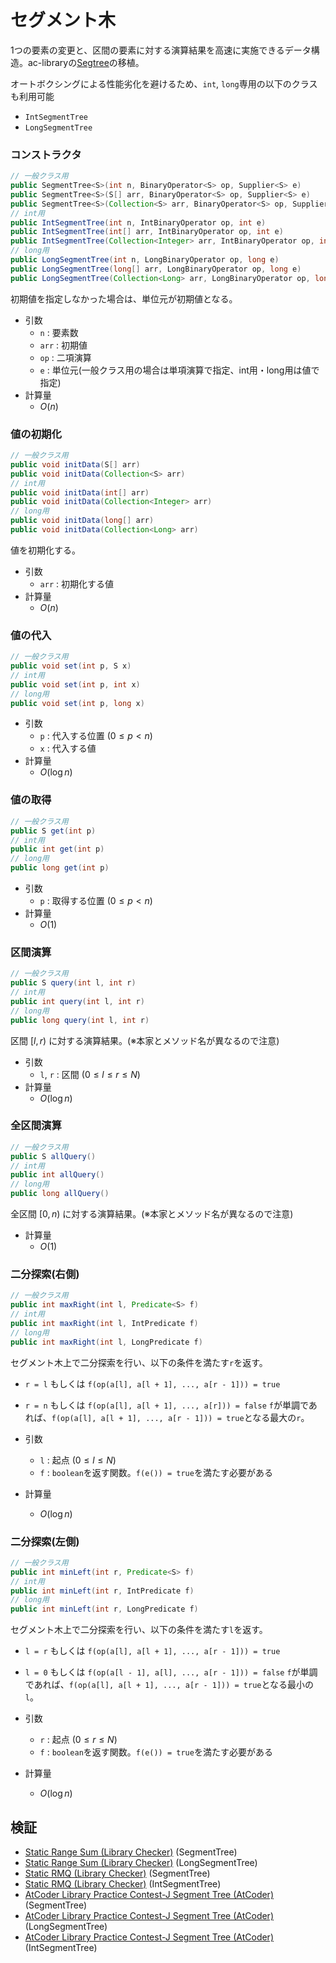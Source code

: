 # セグメント木
1つの要素の変更と、区間の要素に対する演算結果を高速に実施できるデータ構造。ac-libraryの[Segtree](https://github.com/atcoder/ac-library/blob/master/document_ja/segtree.md)の移植。

オートボクシングによる性能劣化を避けるため、`int`, `long`専用の以下のクラスも利用可能
- `IntSegmentTree`
- `LongSegmentTree`

### コンストラクタ
```java
// 一般クラス用
public SegmentTree<S>(int n, BinaryOperator<S> op, Supplier<S> e)
public SegmentTree<S>(S[] arr, BinaryOperator<S> op, Supplier<S> e)
public SegmentTree<S>(Collection<S> arr, BinaryOperator<S> op, Supplier<S> e)
// int用
public IntSegmentTree(int n, IntBinaryOperator op, int e)
public IntSegmentTree(int[] arr, IntBinaryOperator op, int e)
public IntSegmentTree(Collection<Integer> arr, IntBinaryOperator op, int e)
// long用
public LongSegmentTree(int n, LongBinaryOperator op, long e)
public LongSegmentTree(long[] arr, LongBinaryOperator op, long e)
public LongSegmentTree(Collection<Long> arr, LongBinaryOperator op, long e)
```
初期値を指定しなかった場合は、単位元が初期値となる。
- 引数
  - `n` : 要素数
  - `arr` : 初期値
  - `op` : 二項演算
  - `e` : 単位元(一般クラス用の場合は単項演算で指定、int用・long用は値で指定)
- 計算量
  - $O(n)$

### 値の初期化
```java
// 一般クラス用
public void initData(S[] arr)
public void initData(Collection<S> arr)
// int用
public void initData(int[] arr)
public void initData(Collection<Integer> arr)
// long用
public void initData(long[] arr)
public void initData(Collection<Long> arr)
```
値を初期化する。
- 引数
  - `arr` : 初期化する値
- 計算量
  - $O(n)$

### 値の代入
```java
// 一般クラス用
public void set(int p, S x)
// int用
public void set(int p, int x)
// long用
public void set(int p, long x)
```
- 引数
  - `p` : 代入する位置 $(0 \le p \lt n)$
  - `x` : 代入する値
- 計算量
  - $O(\log{n})$

### 値の取得
```java
// 一般クラス用
public S get(int p)
// int用
public int get(int p)
// long用
public long get(int p)
```
- 引数
  - `p` : 取得する位置 $(0 \le p \lt n)$
- 計算量
  - $O(1)$

### 区間演算
```java
// 一般クラス用
public S query(int l, int r)
// int用
public int query(int l, int r)
// long用
public long query(int l, int r)
```
区間 $[l,r)$ に対する演算結果。(※本家とメソッド名が異なるので注意)
- 引数
  - `l`, `r` : 区間 $(0 \le l \le r \le N)$
- 計算量
  - $O(\log{n})$

### 全区間演算
```java
// 一般クラス用
public S allQuery()
// int用
public int allQuery()
// long用
public long allQuery()
```
全区間 $[0,n)$ に対する演算結果。(※本家とメソッド名が異なるので注意)
- 計算量
  - $O(1)$

### 二分探索(右側)
```java
// 一般クラス用
public int maxRight(int l, Predicate<S> f)
// int用
public int maxRight(int l, IntPredicate f)
// long用
public int maxRight(int l, LongPredicate f)
```
セグメント木上で二分探索を行い、以下の条件を満たす`r`を返す。
- `r = l` もしくは `f(op(a[l], a[l + 1], ..., a[r - 1])) = true`
- `r = n` もしくは `f(op(a[l], a[l + 1], ..., a[r])) = false`
`f`が単調であれば、`f(op(a[l], a[l + 1], ..., a[r - 1])) = true`となる最大の`r`。

- 引数
  - `l` : 起点 $(0 \le l \le N)$
  - `f` : `boolean`を返す関数。`f(e()) = true`を満たす必要がある
- 計算量
  - $O(\log{n})$

### 二分探索(左側)
```java
// 一般クラス用
public int minLeft(int r, Predicate<S> f)
// int用
public int minLeft(int r, IntPredicate f)
// long用
public int minLeft(int r, LongPredicate f)
```
セグメント木上で二分探索を行い、以下の条件を満たす`l`を返す。
- `l = r` もしくは `f(op(a[l], a[l + 1], ..., a[r - 1])) = true`
- `l = 0` もしくは `f(op(a[l - 1], a[l], ..., a[r - 1])) = false`
`f`が単調であれば、`f(op(a[l], a[l + 1], ..., a[r - 1])) = true`となる最小の`l`。

- 引数
  - `r` : 起点 $(0 \le r \le N)$
  - `f` : `boolean`を返す関数。`f(e()) = true`を満たす必要がある
- 計算量
  - $O(\log{n})$

## 検証
- [Static Range Sum (Library Checker)](https://judge.yosupo.jp/submission/307929) (SegmentTree)
- [Static Range Sum (Library Checker)](https://judge.yosupo.jp/submission/307930) (LongSegmentTree)
- [Static RMQ (Library Checker)](https://judge.yosupo.jp/submission/307931) (SegmentTree)
- [Static RMQ (Library Checker)](https://judge.yosupo.jp/submission/307932) (IntSegmentTree)
- [AtCoder Library Practice Contest-J Segment Tree (AtCoder)](https://atcoder.jp/contests/practice2/submissions/67373691) (SegmentTree)
- [AtCoder Library Practice Contest-J Segment Tree (AtCoder)](https://atcoder.jp/contests/practice2/submissions/67373724) (LongSegmentTree)
- [AtCoder Library Practice Contest-J Segment Tree (AtCoder)](https://atcoder.jp/contests/practice2/submissions/67373643) (IntSegmentTree)
